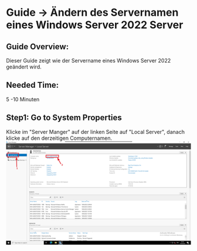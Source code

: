 # Guide -> Ändern des Servernamen eines Windows Server 2022 Server
## Guide Overview:
Dieser Guide zeigt wie der Servername eines Windows Server 2022 geändert wird.
## Needed Time:
5 -10 Minuten
## Step1: Go to System Properties
Klicke im "Server Manger" auf der linken Seite auf "Local Server", danach klicke auf den derzeitigen Computernamen.
![image](https://github.com/GeraldLeikam/tutorials/blob/master/images/windows/server/change_sever_name/windows_server_2022_change_servername_go_to_system_properties.png)